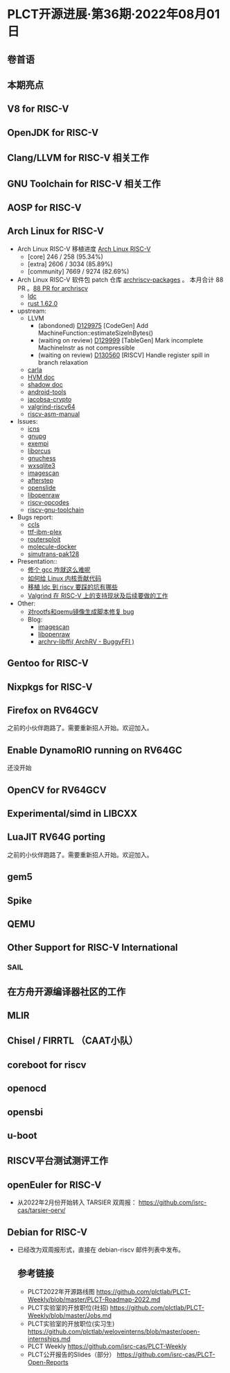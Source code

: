# PLCT开源进展·第36期·2022年08月01日

## 卷首语

## 本期亮点


## V8 for RISC-V


## OpenJDK for RISC-V



## Clang/LLVM for RISC-V 相关工作

## GNU Toolchain for RISC-V 相关工作

## AOSP for RISC-V

## Arch Linux for RISC-V

- Arch Linux RISC-V 移植进度 [Arch Linux RISC-V](https://archriscv.felixc.at/)
  - [core] 246 / 258 (95.34%)
  - [extra] 2606 / 3034 (85.89%)
  - [community] 7669 / 9274 (82.69%)
- Arch Linux RISC-V 软件包 patch 仓库 [archriscv-packages](https://github.com/felixonmars/archriscv-packages) 。 本月合计 88 PR 。[88 PR for archriscv](https://github.com/felixonmars/archriscv-packages/pulls?q=is%3Apr+is%3Amerged+merged%3A2022-07-01T00%3A00%3A00%2B08%3A00..2022-07-31T23%3A59%3A59%2B08%3A00+is%3Aclosed+)
  - [ldc](https://github.com/felixonmars/archriscv-packages/pull/1444)
  - [rust 1.62.0](https://github.com/felixonmars/archriscv-packages/pull/1474)
- upstream:
  - LLVM
    - (abondoned) [D129975](https://reviews.llvm.org/D129975) [CodeGen] Add MachineFunction::estimateSizeInBytes()
    - (waiting on review) [D129999](https://reviews.llvm.org/D129999) [TableGen] Mark incomplete MachineInstr as not compressible
    - (waiting on review) [D130560](https://reviews.llvm.org/D130560) [RISCV] Handle register spill in branch relaxation
  - [carla](https://github.com/falkTX/Carla/pull/1649)
  - [HVM doc](https://github.com/Kindelia/HVM/pull/131)
  - [shadow doc](https://github.com/shadow-maint/shadow/pull/541)
  - [android-tools](https://github.com/nmeum/android-tools/pull/66)
  - [jacobsa-crypto](https://github.com/aperturerobotics/jacobsa-crypto/pull/2)
  - [valgrind-riscv64](https://github.com/petrpavlu/valgrind-riscv64/pull/5)
  - [riscv-asm-manual](https://github.com/riscv-non-isa/riscv-asm-manual/pull/79)
- Issues:
  - [icns](https://sourceforge.net/p/icns/bugs/22/)
  - [gnupg](https://dev.gnupg.org/T6078)
  - [exempi](https://gitlab.freedesktop.org/libopenraw/exempi/-/issues/29)
  - [liborcus](https://gitlab.com/orcus/orcus/-/issues/161)
  - [gnuchess](https://git.poker/TinySnow/GithubImageHosting/blob/main/Technology/Others/Snipaste_2022-07-29_14-58-58.40zvzm317qf4.webp?raw=true)
  - [wxsqlite3](https://github.com/utelle/wxsqlite3/issues/105)
  - [imagescan](https://gitlab.com/utsushi/imagescan/-/issues/12)
  - [afterstep](https://github.com/afterstep/afterstep/issues/11)
  - [openslide](https://github.com/openslide/openslide/issues/374)
  - [libopenraw](https://gitlab.freedesktop.org/libopenraw/libopenraw/-/issues/11)
  - [riscv-opcodes](https://github.com/riscv/riscv-opcodes/issues/136)
  - [riscv-gnu-toolchain](https://github.com/riscv-collab/riscv-gnu-toolchain/issues/1102)
- Bugs report:
  - [ccls](https://bugs.archlinux.org/task/75258)
  - [ttf-ibm-plex](https://bugs.archlinux.org/task/75318)
  - [routersploit](https://bugs.archlinux.org/task/75387)
  - [molecule-docker](https://bugs.archlinux.org/task/75292)
  - [simutrans-pak128](https://bugs.archlinux.org/task/75317)
- Presentation::
  - [修个 gcc 咋就这么难呢](https://www.bilibili.com/video/BV1Rr4y177k2)
  - [如何给 Linux 内核贡献代码](https://www.bilibili.com/video/BV1QT411u7d5)
  - [移植 ldc 到 riscv 要踩的坑有哪些](https://www.bilibili.com/video/BV1LL4y1A7Fj)
  - [Valgrind 在 RISC-V 上的支持现状及后续要做的工作](https://www.bilibili.com/video/BV1AG4y1q7qg)
- Other:
  - [对rootfs和qemu镜像生成脚本修复 bug](https://github.com/CoelacanthusHex/archriscv-scriptlet/compare/8a355c5a35a7205574621bf94c1a37418b1e9d36...master)
  - Blog:
    - [imagescan](https://tinysnow.github.io/%E6%8A%80%E6%9C%AF/ArchRISC-V/Packages/imagescan.html)
    - [libopenraw](https://tinysnow.github.io/%E6%8A%80%E6%9C%AF/ArchRISC-V/Packages/libopenraw.html)
    - [archrv-libffi( ArchRV - BuggyFFI )](https://mooody.me/posts/2022-04/archrv-libffi)

## Gentoo for RISC-V


## Nixpkgs for RISC-V

## Firefox on RV64GCV

之前的小伙伴跑路了。需要重新招人开始。欢迎加入。

## Enable DynamoRIO running on RV64GC

还没开始

## OpenCV for RV64GCV


## Experimental/simd in LIBCXX



## LuaJIT RV64G porting

之前的小伙伴跑路了。需要重新招人开始。欢迎加入。

## gem5


## Spike


## QEMU


## Other Support for RISC-V International

### SAIL


## 在方舟开源编译器社区的工作


## MLIR


## Chisel / FIRRTL （CAAT小队）


## coreboot for riscv


## openocd


## opensbi

## u-boot


## RISCV平台测试测评工作


## openEuler for RISC-V

- 从2022年2月份开始转入 TARSIER 双周报：
  https://github.com/isrc-cas/tarsier-oerv/

## Debian for RISC-V

- 已经改为双周报形式，直接在 debian-riscv 邮件列表中发布。

  ## 参考链接

  - PLCT2022年开源路线图 https://github.com/plctlab/PLCT-Weekly/blob/master/PLCT-Roadmap-2022.md
  - PLCT实验室的开放职位(社招) https://github.com/plctlab/PLCT-Weekly/blob/master/Jobs.md
  - PLCT实验室的开放职位(实习生) https://github.com/plctlab/weloveinterns/blob/master/open-internships.md
  - PLCT Weekly https://github.com/isrc-cas/PLCT-Weekly
  - PLCT公开报告的Slides（部分） https://github.com/isrc-cas/PLCT-Open-Reports
